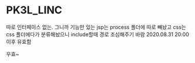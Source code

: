 # PK3L_LINC
따로 인터페이스 없는. 그니까 기능만 있는 jsp는 process 폴더에 따로 빼놨고 css는 css 폴더에다가 분류해놨으니 include할때 경로 조심해주기 바람
2020.08.31 20:00이후 유효함

우효~
